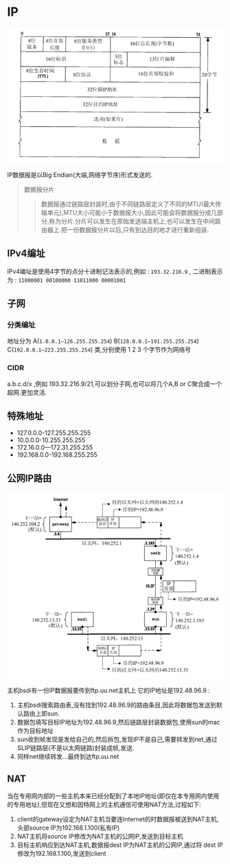 # IP

![IP数据报](./img/3.05.png)

IP数据报是以Big Endian(大端,网络字节序)形式发送的.

> 数据报分片
>> 数据报通过链路层封装时,由于不同链路层定义了不同的MTU(最大传输单元),MTU大小可能小于数据报大小,因此可能会将数据报分成几部分,称为分片.分片可以发生在原始发送端主机上,也可以发生在中间路由器上.把一份数据报分片以后,只有到达目的地才进行重新组装.

## IPv4编址

IPv4编址是使用4字节的点分十进制记法表示的,例如 : `193.32.216.9` , 二进制表示为 : `11000001 00100000 11011000 00001001`

## 子网

### 分类编址

地址分为 A(`1.0.0.1—126.255.255.254`) B(`128.0.0.1—191.255.255.254`) C(`192.0.0.1—223.255.255.254`) 类,分别使用 1 2 3 个字节作为网络号

### CIDR

a.b.c.d/x ,例如 193.32.216.9/21,可以划分子网,也可以将几个A,B or C聚合成一个超网.更加灵活.

## 特殊地址

* 127.0.0.0-127.255.255.255
* 10.0.0.0-10.255.255.255
* 172.16.0.0—172.31.255.255
* 192.168.0.0-192.168.255.255

## 公网IP路由

![路由过程](./img/3.06.png)

主机bsdi有一份IP数据报要传到ftp.uu.net主机上 它的IP地址是192.48.96.9 :

1. 主机bsdi搜索路由表,没有找到192.48.96.9的路由条目,因此将数据包发送到默认路由上即sun.
2. 数据包填写目标IP地址为192.48.96.9,然后链路层封装数据包,使用sun的mac作为目标地址
3. sun收到帧发现是发给自己的,然后拆包,发现IP不是自己,需要转发到net,通过SLIP链路层(不是以太网链路)封装成帧,发送.
4. 同样net继续转发...最终到达ftp.uu.net

## NAT

当在专用网内部的一些主机本来已经分配到了本地IP地址(即仅在本专用网内使用的专用地址),但现在又想和因特网上的主机通信可使用NAT方法,过程如下:

1. client的gateway设定为NAT主机当要连Internet的时数据报被送到NAT主机,头部source IP为192.168.1.100(私有IP)
2. NAT主机将source IP修改为NAT主机的公网IP,发送到目标主机
3. 目标主机响应到达NAT主机,数据报dest IP为NAT主机的公网IP,通过将 dest IP修改为192.168.1.100,发送到client